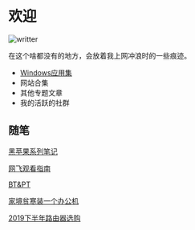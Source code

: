 # 欢迎
![writter](https://img.shields.io/badge/%E4%BD%9C%E8%80%85-zwiss%20cai-brightgreen)

在这个啥都没有的地方，会放着我上网冲浪时的一些痕迹。

* [Windows应用集](applist.md)
* 网站合集
* 其他专题文章
* 我的活跃的社群

## 随笔
[黑苹果系列笔记](hackintosh.md)

[网飞观看指南](Netflix.md)

[BT&PT](BTPT.md)

[家境贫寒装一个办公机](PCbuild2020A.md)

[2019下半年路由器选购](Router2019.md)

